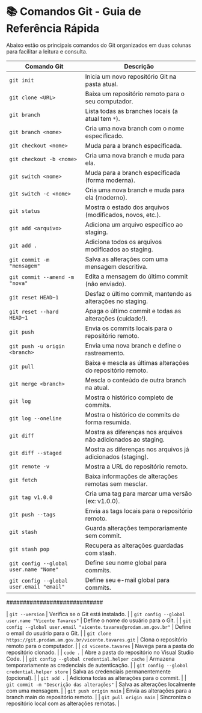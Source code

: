 # 📚 Comandos Git - Guia de Referência Rápida

Abaixo estão os principais comandos do Git organizados em duas colunas para facilitar a leitura e consulta.

| Comando Git | Descrição |
|-------------|---------|
| `git init` | Inicia um novo repositório Git na pasta atual. |
| `git clone <URL>` | Baixa um repositório remoto para o seu computador. |
| `git branch` | Lista todas as branches locais (a atual tem `*`). |
| `git branch <nome>` | Cria uma nova branch com o nome especificado. |
| `git checkout <nome>` | Muda para a branch especificada. |
| `git checkout -b <nome>` | Cria uma nova branch e muda para ela. |
| `git switch <nome>` | Muda para a branch especificada (forma moderna). |
| `git switch -c <nome>` | Cria uma nova branch e muda para ela (moderno). |
| `git status` | Mostra o estado dos arquivos (modificados, novos, etc.). |
| `git add <arquivo>` | Adiciona um arquivo específico ao staging. |
| `git add .` | Adiciona todos os arquivos modificados ao staging. |
| `git commit -m "mensagem"` | Salva as alterações com uma mensagem descritiva. |
| `git commit --amend -m "nova"` | Edita a mensagem do último commit (não enviado). |
| `git reset HEAD~1` | Desfaz o último commit, mantendo as alterações no staging. |
| `git reset --hard HEAD~1` | Apaga o último commit e todas as alterações (cuidado!). |
| `git push` | Envia os commits locais para o repositório remoto. |
| `git push -u origin <branch>` | Envia uma nova branch e define o rastreamento. |
| `git pull` | Baixa e mescla as últimas alterações do repositório remoto. |
| `git merge <branch>` | Mescla o conteúdo de outra branch na atual. |
| `git log` | Mostra o histórico completo de commits. |
| `git log --oneline` | Mostra o histórico de commits de forma resumida. |
| `git diff` | Mostra as diferenças nos arquivos não adicionados ao staging. |
| `git diff --staged` | Mostra as diferenças nos arquivos já adicionados (staging). |
| `git remote -v` | Mostra a URL do repositório remoto. |
| `git fetch` | Baixa informações de alterações remotas sem mesclar. |
| `git tag v1.0.0` | Cria uma tag para marcar uma versão (ex: v1.0.0). |
| `git push --tags` | Envia as tags locais para o repositório remoto. |
| `git stash` | Guarda alterações temporariamente sem commit. |
| `git stash pop` | Recupera as alterações guardadas com stash. |
| `git config --global user.name "Nome"` | Define seu nome global para commits. |
| `git config --global user.email "email"` | Define seu e-mail global para commits. |




#############################




| `git --version` | Verifica se o Git está instalado. |
| `git config --global user.name "Vicente Tavares"` | Define o nome do usuário para o Git. |
| `git config --global user.email "vicente.tavares@prodam.am.gov.br"` | Define o email do usuário para o Git. |
| `git clone https://git.prodam.am.gov.br/vicente.tavares.git` | Clona o repositório remoto para o computador. |
| `cd vicente.tavares` | Navega para a pasta do repositório clonado. |
| `code .` | Abre a pasta do repositório no Visual Studio Code. |
| `git config --global credential.helper cache` | Armazena temporariamente as credenciais de autenticação. |
| `git config --global credential.helper store` | Salva as credenciais permanentemente (opcional). |
| `git add .` | Adiciona todas as alterações para o commit. |
| `git commit -m "Descrição das alterações"` | Salva as alterações localmente com uma mensagem. |
| `git push origin main` | Envia as alterações para a branch main do repositório remoto. |
| `git pull origin main` | Sincroniza o repositório local com as alterações remotas. |
